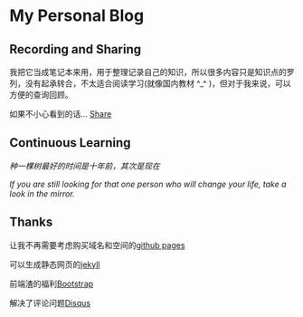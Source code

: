 # My Personal Blog

## Recording and Sharing

我把它当成笔记本来用，用于整理记录自己的知识，所以很多内容只是知识点的罗列，没有起承转合，不太适合阅读学习(就像国内教材 ^_^ )，但对于我来说，可以方便的查询回顾。

如果不小心看到的话... [Share](http://mapan1984.github.io)

## Continuous Learning

*种一棵树最好的时间是十年前，其次是现在*

*If you are still looking for that one person who will change your life, take a look in the mirror.*

## Thanks

让我不再需要考虑购买域名和空间的[github pages](https://pages.github.com/)

可以生成静态网页的[jekyll](https://jekyllrb.com/)

前端渣的福利[Bootstrap](http://getbootstrap.com/)

解决了评论问题[Disqus](https://disqus.com/)
